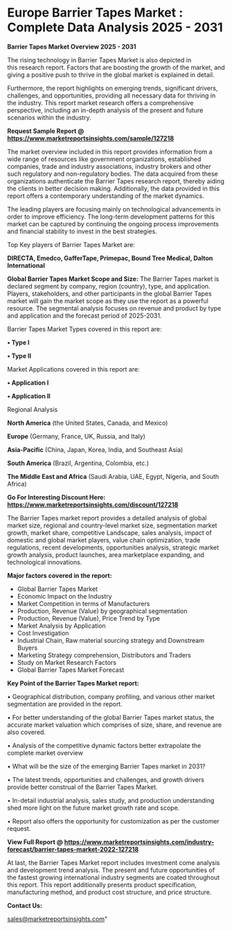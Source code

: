  # Europe Barrier Tapes Market : Complete Data Analysis 2025 - 2031

<Strong> Barrier Tapes Market Overview 2025 - 2031</strong>

The rising technology in Barrier Tapes Market is also depicted in this research report. Factors that are boosting the growth of the market, and giving a positive push to thrive in the global market is explained in detail.

Furthermore, the report highlights on emerging trends, significant drivers, challenges, and opportunities, providing all necessary data for thriving in the industry. This report market research offers a comprehensive perspective, including an in-depth analysis of the present and future scenarios within the industry.

<strong>Request Sample Report @ <a href=https://www.marketreportsinsights.com/sample/127218>https://www.marketreportsinsights.com/sample/127218</a></strong>

The market overview included in this report provides information from a wide range of resources like government organizations, established companies, trade and industry associations, industry brokers and other such regulatory and non-regulatory bodies. The data acquired from these organizations authenticate the Barrier Tapes research report, thereby aiding the clients in better decision making. Additionally, the data provided in this report offers a contemporary understanding of the market dynamics.

The leading players are focusing mainly on technological advancements in order to improve efficiency. The long-term development patterns for this market can be captured by continuing the ongoing process improvements and financial stability to invest in the best strategies.

Top Key players of Barrier Tapes Market are:

<strong>DIRECTA, Emedco, GafferTape, Primepac, Bound Tree Medical, Dalton International</strong>

<strong><b>Global Barrier Tapes Market Scope and Size:</b></strong>
The Barrier Tapes market is declared segment by company, region (country), type, and application. Players, stakeholders, and other participants in the global Barrier Tapes market will gain the market scope as they use the report as a powerful resource. The segmental analysis focuses on revenue and product by type and application and the forecast period of 2025-2031.

Barrier Tapes Market Types covered in this report are:

<strong>• Type I

• Type II</strong>

Market Applications covered in this report are:

<strong>• Application I

• Application II</strong> 

Regional Analysis

<strong>North America</strong> (the United States, Canada, and Mexico)

<strong>Europe</strong> (Germany, France, UK, Russia, and Italy)

<strong>Asia-Pacific</strong> (China, Japan, Korea, India, and Southeast Asia)

<strong>South America</strong> (Brazil, Argentina, Colombia, etc.)

<strong>The Middle East and Africa</strong> (Saudi Arabia, UAE, Egypt, Nigeria, and South Africa)

<strong>Go For Interesting Discount Here: <a href=https://www.marketreportsinsights.com/discount/127218>https://www.marketreportsinsights.com/discount/127218</a></strong>

The Barrier Tapes market report provides a detailed analysis of global market size, regional and country-level market size, segmentation market growth, market share, competitive Landscape, sales analysis, impact of domestic and global market players, value chain optimization, trade regulations, recent developments, opportunities analysis, strategic market growth analysis, product launches, area marketplace expanding, and technological innovations.

<strong><b>Major factors covered in the report:</b></strong>
<ul>
  <li>Global Barrier Tapes Market </li>
  <li>Economic Impact on the Industry</li>
  <li>Market Competition in terms of Manufacturers</li>
  <li>Production, Revenue (Value) by geographical segmentation</li>
  <li>Production, Revenue (Value), Price Trend by Type</li>
  <li>Market Analysis by Application</li>
  <li>Cost Investigation</li>
  <li>Industrial Chain, Raw material sourcing strategy and Downstream Buyers</li>
  <li>Marketing Strategy comprehension, Distributors and Traders</li>
  <li>Study on Market Research Factors</li>
  <li>Global Barrier Tapes Market Forecast</li>
</ul>

<strong><b>Key Point of the Barrier Tapes Market report:</b></strong>

• Geographical distribution, company profiling, and various other market segmentation are provided in the report.

• For better understanding of the global Barrier Tapes market status, the accurate market valuation which comprises of size, share, and revenue are also covered.

• Analysis of the competitive dynamic factors better extrapolate the complete market overview

• What will be the size of the emerging Barrier Tapes market in 2031?

• The latest trends, opportunities and challenges, and growth drivers provide better construal of the Barrier Tapes Market.

• In-detail industrial analysis, sales study, and production understanding shed more light on the future market growth rate and scope.

• Report also offers the opportunity for customization as per the customer request.

<strong><b>View Full Report @ <a href=https://www.marketreportsinsights.com/industry-forecast/barrier-tapes-market-2022-127218>https://www.marketreportsinsights.com/industry-forecast/barrier-tapes-market-2022-127218</a></b></strong>


At last, the Barrier Tapes Market report includes investment come analysis and development trend analysis. The present and future opportunities of the fastest growing international industry segments are coated throughout this report. This report additionally presents product specification, manufacturing method, and product cost structure, and price structure.

<strong>Contact Us:</strong>

sales@marketreportsinsights.com"
